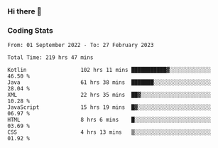 ### Hi there 👋

<!--
**Girrafeec/girrafeec** is a ✨ _special_ ✨ repository because its `README.md` (this file) appears on your GitHub profile.

Here are some ideas to get you started:

- 🔭 I’m currently working on ...
- 🌱 I’m currently learning ...
- 👯 I’m looking to collaborate on ...
- 🤔 I’m looking for help with ...
- 💬 Ask me about ...
- 📫 How to reach me: ...
- 😄 Pronouns: ...
- ⚡ Fun fact: ...
-->

### Coding Stats
<!--START_SECTION:waka-->

```text
From: 01 September 2022 - To: 27 February 2023

Total Time: 219 hrs 47 mins

Kotlin                 102 hrs 11 mins ███████████▓░░░░░░░░░░░░░   46.50 %
Java                   61 hrs 38 mins  ███████░░░░░░░░░░░░░░░░░░   28.04 %
XML                    22 hrs 35 mins  ██▓░░░░░░░░░░░░░░░░░░░░░░   10.28 %
JavaScript             15 hrs 19 mins  █▓░░░░░░░░░░░░░░░░░░░░░░░   06.97 %
HTML                   8 hrs 6 mins    █░░░░░░░░░░░░░░░░░░░░░░░░   03.69 %
CSS                    4 hrs 13 mins   ▒░░░░░░░░░░░░░░░░░░░░░░░░   01.92 %
```

<!--END_SECTION:waka-->

